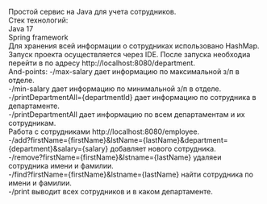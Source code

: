 Простой сервис на Java для учета сотрудников. </br>
Стек технологий: </br>
Java 17 </br>
Spring framework </br>
Для хранения всей информации о сотрудниках использовано HashMap.</br>
Запуск проекта осуществляется через IDE. После запуска необходиа перейти в по адресу http://localhost:8080/department. </br>
And-points:
-/max-salary дает информацию по максимальной з/п в отделе.</br>
-/min-salary дает информацию по минимальной з/п в отделе.</br>
-/printDepartmentAll={departmentId} дает информацию по сотрудника в департаменте.</br>
-/printDepartmentAll дает информацию по всем департаментам и их сотрудникам.</br>
Работа с сотрудниками http://localhost:8080/employee. </br>
-/add?firstName={firstName}&lstName={lastName}&department={department}&salary={salary} добавляет нового сотрудника.</br>
-/remove?firstName={firstName}&lstname={lastName} удаляеи сотрудника имени и фамилии.</br>
-/find?firstName={firstName}&lstname={lastName} найти сотрудника по имени и фамилии.</br>
-/print выводит всех сотрудников и в каком департаменте.
